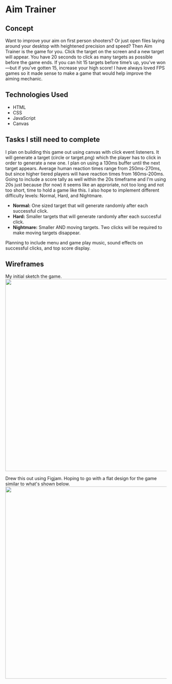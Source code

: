# Aim Trainer

## Concept
Want to improve your aim on first person shooters? Or just open files laying around your desktop with heightened precision and speed? Then Aim Trainer is the game for you. Click the target on the screen and a new target will appear. You have 20 seconds to click as many targets as possible before the game ends. If you can hit 15 targets before time’s up, you’ve won—but if you’ve gotten 15, increase your high score! I have always loved FPS games so it made sense to make a game that would help improve the aiming mechanic.

## Technologies Used 
* HTML 
* CSS 
* JavaScript
* Canvas

## Tasks I still need to complete
I plan on building this game out using canvas with click event listeners. It will generate a target (circle or target.png) which the player has to click in order to generate a new one. I plan on using a 130ms buffer until the next target appears. Average human reaction times range from 250ms-270ms, but since higher tiered players will have reaction times from 160ms-200ms. Going to include a score tally as well within the 20s timeframe and I'm using 20s just because (for now) it seems like an approriate, not too long and not too short, time to hold a game like this. I also hope to implement different difficulty levels: Normal, Hard, and Nightmare.  
  
* **Normal:** One sized target that will generate randomly after each successful click.  
* **Hard:** Smaller targets that will generate randomly after each succesful click.  
* **Nightmare:** Smaller AND moving targets. Two clicks will be required to make moving targets disappear.  

Planning to include menu and game play music, sound effects on successful clicks, and top score display.

## Wireframes 
My initial sketch the game.  
<img src="https://i.imgur.com/Hhbni3g.jpeg" width="600"/>  

Drew this out using Figjam. Hoping to go with a flat design for the game similar to what's shown below.  
<img src="https://i.imgur.com/UWqecq1.png" width="600"/>  

